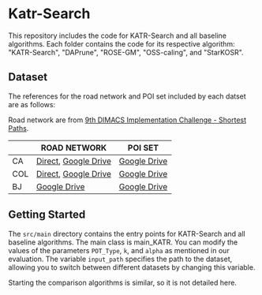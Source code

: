 # Katr-Search

This repository includes the code for KATR-Search and all baseline algorithms. Each folder contains the code for its respective algorithm: "KATR-Search", "DAPrune", "ROSE-GM", "OSS-caling", and "StarKOSR".

## Dataset

The references for the road network and POI set included by each datset are as follows:

Road network are from [9th DIMACS Implementation Challenge - Shortest Paths](https://www.diag.uniroma1.it/challenge9/download.shtml).

|     | ROAD NETWORK                                                                                                                                                                                  | POI SET                                                                                               |
|-----|-----------------------------------------------------------------------------------------------------------------------------------------------------------------------------------------------|-------------------------------------------------------------------------------------------------------|
| CA  | [Direct](https://www.diag.uniroma1.it//challenge9/data/USA-road-d/USA-road-d.CAL.gr.gz), [Google Drive](https://drive.google.com/file/d/153jKmeP_43DsPFH-7vegfKrBvg7e8hqc/view?usp=drive_link) | [Google Drive](https://drive.google.com/file/d/184Zk81Et1gI57EKsdw-GBn423z_kg-js/view?usp=drive_link) |
| COL | [Direct](https://www.diag.uniroma1.it//challenge9/data/USA-road-d/USA-road-d.COL.gr.gz), [Google Drive](https://drive.google.com/file/d/1h-OlQ0ZWE-psMUh04Vn5z1NW2ROs1OhF/view?usp=drive_link) | [Google Drive]()                                                                                      |
| BJ  | [Google Drive](https://drive.google.com/file/d/1uNEpO455SnvYN9DQVGYZVF3ItSzISe2E/view?usp=drive_link)                                                                                                                                                                              | [Google Drive](https://drive.google.com/file/d/1HVb4NPtvAt_kAciPYb4WkkteJGHhH2S9/view?usp=drive_link) |


## Getting Started

The `src/main` directory contains the entry points for KATR-Search and all baseline algorithms. The main class is main_KATR. You can modify the values of the parameters `POT_Type`, `k`, and `alpha` as mentioned in our evaluation. The variable `input_path` specifies the path to the dataset, allowing you to switch between different datasets by changing this variable.

Starting the comparison algorithms is similar, so it is not detailed here.
